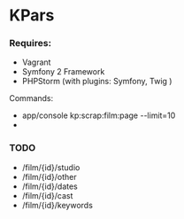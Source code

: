 # KPars

### Requires:
* Vagrant
* Symfony 2 Framework 
* PHPStorm (with plugins: Symfony, Twig )

Commands:
* app/console kp:scrap:film:page --limit=10
* 
### TODO
* /film/{id}/studio
* /film/{id}/other
* /film/{id}/dates
* /film/{id}/cast
* /film/{id}/keywords
